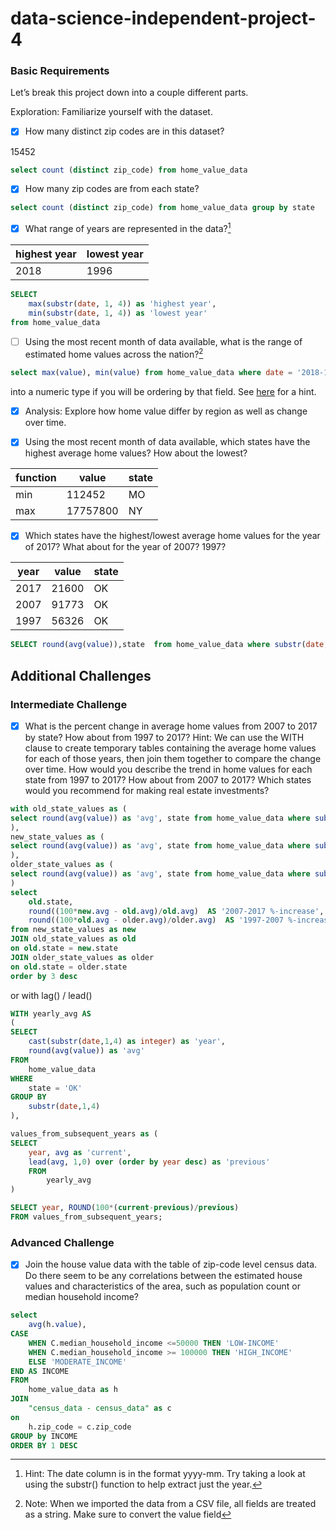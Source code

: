 # data-science-independent-project-4

### Basic Requirements

Let’s break this project down into a couple different parts.

Exploration: Familiarize yourself with the dataset.

- [X] How many distinct zip codes are in this dataset?

15452

```sql
select count (distinct zip_code) from home_value_data
```

- [X] How many zip codes are from each state?

```sql
select count (distinct zip_code) from home_value_data group by state
```

- [x] What range of years are represented in the data?[^1]

|highest year| lowest year|
|---|---|
|2018|1996|

[^1]: Hint: The date column is in the format yyyy-mm. Try taking a look at using the substr() function to help extract just the year.
```sql
SELECT
	max(substr(date, 1, 4)) as 'highest year',
	min(substr(date, 1, 4)) as 'lowest year'
from home_value_data
```
- [ ] Using the most recent month of data available, what is the range of estimated home values across the nation?[^2]
[^2]: Note: When we imported the data from a CSV file, all fields are treated as a string. Make sure to convert the value field

```sql
select max(value), min(value) from home_value_data where date = '2018-11'
```

into a numeric type if you will be ordering by that field. See [here](https://stackoverflow.com/questions/20240315/how-to-import-csv-file-to-sqlite-with-correct-data-types/20241031#20241031) for a hint.

- [X] Analysis: Explore how home value differ by region as well as change over time.


- [X] Using the most recent month of data available, which states have the highest average home values? How about the lowest?

|function|value|state|
|---|---|---|
|min|112452|MO|
|max|17757800|NY|

- [X] Which states have the highest/lowest average home values for the year of 2017? What about for the year of 2007? 1997?

|year| value|state|
|---|---|---|
|2017|21600|OK|
|2007|91773|OK|
|1997|56326|OK|

```sql
SELECT round(avg(value)),state  from home_value_data where substr(date,1,4) = '1997' and value not null group by state order by 1 ASC limit 1
```


## Additional Challenges

### Intermediate Challenge

- [X] What is the percent change in average home values from 2007 to 2017 by state? How about from 1997 to 2017?
Hint: We can use the WITH clause to create temporary tables containing the average home values for each of those years, then join them together to compare the change over time.
How would you describe the trend in home values for each state from 1997 to 2017? How about from 2007 to 2017? Which states would you recommend for making real estate investments?
```sql
with old_state_values as (
select round(avg(value)) as 'avg', state from home_value_data where substr(date,1,4) = '2007' group by state
),
new_state_values as (
select round(avg(value)) as 'avg', state from home_value_data where substr(date,1,4) = '2017' group by state
),
older_state_values as (
select round(avg(value)) as 'avg', state from home_value_data where substr(date,1,4) = '1997' group by state
)
select
	old.state,
	round((100*new.avg - old.avg)/old.avg)  AS '2007-2017 %-increase',
	round((100*old.avg - older.avg)/older.avg)  AS '1997-2007 %-increase'
from new_state_values as new
JOIN old_state_values as old
on old.state = new.state
JOIN older_state_values as older
on old.state = older.state
order by 3 desc
```
or with lag() / lead()

```sql
WITH yearly_avg AS
(
SELECT
	cast(substr(date,1,4) as integer) as 'year',
	round(avg(value)) as 'avg'
FROM
	home_value_data
WHERE
	state = 'OK'
GROUP BY
	substr(date,1,4)
),

values_from_subsequent_years as (
SELECT
	year, avg as 'current',
	lead(avg, 1,0) over (order by year desc) as 'previous'
	FROM
		yearly_avg
)

SELECT year, ROUND(100*(current-previous)/previous)
FROM values_from_subsequent_years;		
```

### Advanced Challenge

- [X] Join the house value data with the table of zip-code level census data. Do there seem to be any correlations between the estimated house values and characteristics of the area, such as population count or median household income?
```sql
select
	avg(h.value),
CASE
	WHEN C.median_household_income <=50000 THEN 'LOW-INCOME'
	WHEN C.median_household_income >= 100000 THEN 'HIGH_INCOME'
	ELSE 'MODERATE_INCOME'
END AS INCOME
FROM
	home_value_data as h
JOIN
	"census_data - census_data" as c
on
	h.zip_code = c.zip_code
GROUP by INCOME
ORDER BY 1 DESC
```
